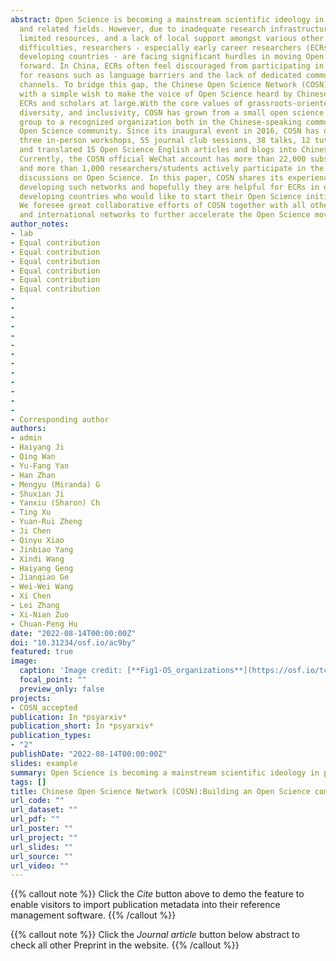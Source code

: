 ```yaml
---
abstract: Open Science is becoming a mainstream scientific ideology in psychology
  and related fields. However, due to inadequate research infrastructures,
  limited resources, and a lack of local support amongst various other 
  difficulties, researchers - especially early career researchers (ECRs) in
  developing countries - are facing significant hurdles in moving Open Science
  forward. In China, ECRs often feel discouraged from participating in Open Science
  for reasons such as language barriers and the lack of dedicated communication
  channels. To bridge this gap, the Chinese Open Science Network (COSN) started
  with a simple wish to make the voice of Open Science heard by Chinese-speaking
  ECRs and scholars at large.With the core values of grassroots-oriented,
  diversity, and inclusivity, COSN has grown from a small open science interest
  group to a recognized organization both in the Chinese-speaking community and
  Open Science community. Since its inaugural event in 2016, COSN has organized
  three in-person workshops, 55 journal club sessions, 38 talks, 12 tutorials,
  and translated 15 Open Science English articles and blogs into Chinese.
  Currently, the COSN official WeChat account has more than 22,000 subscribers,
  and more than 1,000 researchers/students actively participate in the
  discussions on Open Science. In this paper, COSN shares its experiences of
  developing such networks and hopefully they are helpful for ECRs in other
  developing countries who would like to start their Open Science initiatives.
  We foresee great collaborative efforts of COSN together with all other local
  and international networks to further accelerate the Open Science movement.
author_notes:
- lab
- Equal contribution
- Equal contribution
- Equal contribution
- Equal contribution
- Equal contribution
- Equal contribution
- 
- 
- 
- 
- 
- 
- 
- 
- 
- 
- 
- 
- 
- Corresponding author
authors:
- admin
- Haiyang Ji
- Qing Wan
- Yu-Fang Yan
- Han Zhan
- Mengyu (Miranda) G
- Shuxian Ji
- Yanxiu (Sharon) Ch
- Ting Xu
- Yuan-Rui Zheng
- Ji Chen
- Qinyu Xiao
- Jinbiao Yang
- Xindi Wang
- Haiyang Geng
- Jianqiao Ge
- Wei-Wei Wang 
- Xi Chen
- Lei Zhang
- Xi-Nian Zuo
- Chuan-Peng Hu
date: "2022-08-14T00:00:00Z"
doi: "10.31234/osf.io/ac9by"
featured: true
image:
  caption: 'Image credit: [**Fig1-OS_organizations**](https://osf.io/tc5k3/)'
  focal_point: ""
  preview_only: false
projects:
- COSN_accepted
publication: In *psyarxiv*
publication_short: In *psyarxiv*
publication_types: 
- "2"
publishDate: "2022-08-14T00:00:00Z"
slides: example
summary: Open Science is becoming a mainstream scientific ideology in psychology and related fields. However, due to inadequate research infrastructures, limited resources, and a lack of local support amongst various other difficulties, researchers - especially early career researchers (ECRs) in developing countries - are facing significant hurdles in moving Open Science forward.
tags: []
title: Chinese Open Science Network (COSN):Building an Open Science community in a developing country
url_code: ""
url_dataset: ""
url_pdf: ""
url_poster: ""
url_project: ""
url_slides: ""
url_source: ""
url_video: ""
---
```


{{% callout note %}}
Click the _Cite_ button above to demo the feature to enable visitors to import publication metadata into their reference management software.
{{% /callout %}}

{{% callout note %}}
Click the _Journal article_ button below abstract to check all other Preprint in the website.
{{% /callout %}}
